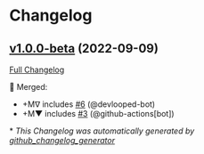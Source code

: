 # Changelog

## [v1.0.0-beta](https://github.com/devlooped/Injector/tree/v1.0.0-beta) (2022-09-09)

[Full Changelog](https://github.com/devlooped/Injector/compare/def2f06c210ced05a2858626605e631254e74c5c...v1.0.0-beta)

:twisted_rightwards_arrows: Merged:

- +Mᐁ includes [\#6](https://github.com/devlooped/Injector/pull/6) (@devlooped-bot)
- +M▼ includes [\#3](https://github.com/devlooped/Injector/pull/3) (@github-actions[bot])



\* *This Changelog was automatically generated by [github_changelog_generator](https://github.com/github-changelog-generator/github-changelog-generator)*
